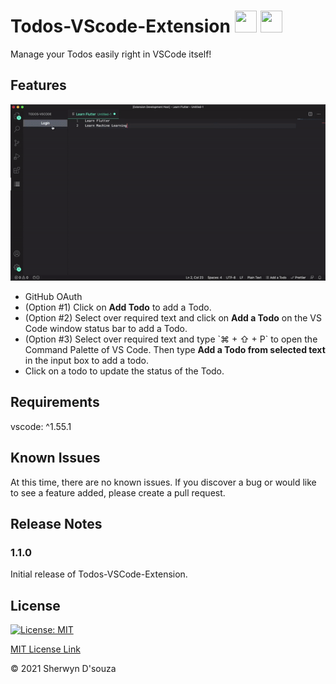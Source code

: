# Todos-VScode-Extension <img src="https://upload.wikimedia.org/wikipedia/commons/thumb/9/9a/Visual_Studio_Code_1.35_icon.svg/1024px-Visual_Studio_Code_1.35_icon.svg.png" height="35px" width="35px"/> <img src="https://freepngimg.com/download/android/62306-do-task-to-icons-list-item-computer.png" height="35px" width="35px"/>

Manage your Todos easily right in VSCode itself!

## Features

![demo](assets/demo.gif)

<ul>
  <li>GitHub OAuth</li>
  <li>(Option #1) Click on <b>Add Todo</b> to add a Todo.</li>
  <li>(Option #2) Select over required text and click on <b>Add a Todo</b> on the VS Code window status bar to add a Todo.</li>
  <li>(Option #3) Select over required text and type `⌘ + ⇧ + P` to open the Command Palette of VS Code. Then type <b>Add a Todo from selected text</b> in the input box to add a todo.</li>
  <li>Click on a todo to update the status of the Todo.</li>
</ul>

## Requirements

vscode: ^1.55.1

## Known Issues

At this time, there are no known issues. If you discover a bug or would like to see a feature added, please create a pull request.

## Release Notes

### 1.1.0

Initial release of Todos-VSCode-Extension.

## License

[![License: MIT](https://img.shields.io/badge/License-MIT-yellow.svg)](https://opensource.org/licenses/MIT)

[MIT License Link](https://github.com/sherwyn11/Todos-VSCode-Extension/blob/master/LICENSE)


&copy; 2021 Sherwyn D'souza
